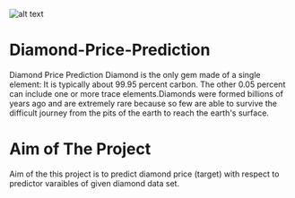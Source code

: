 ![alt text](https://k9f7a9j9.rocketcdn.me/wp-content/uploads/2020/11/shutterstock_99204875.jpg)
# Diamond-Price-Prediction
Diamond Price Prediction
Diamond is the only gem made of a single element: It is typically about 99.95 percent carbon. The other 0.05 percent can include one or more trace elements.Diamonds were formed billions of years ago and are extremely rare because so few are able to survive the difficult journey from the pits of the earth to reach the earth's surface.

# Aim of The Project
Aim of the this project is to predict diamond price (target) with respect to predictor varaibles of given diamond data set.

